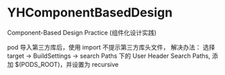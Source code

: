 # YHComponentBasedDesign
Component-Based Design Practice (组件化设计实践)

pod 导入第三方库后，使用 import 不提示第三方库头文件， 解决办法：
选择 target -> BuildSettings -> search Paths 下的 User Header Search Paths, 添加 $(PODS_ROOT)，并设置为 recursive


